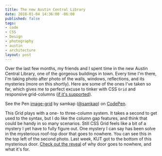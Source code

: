 ```yaml
---
title: The new Austin Central Library
date: 2018-01-04 14:36:00 -06:00
published: false
tags:
- code
- CSS
- Design
- photography
- austin
- architecture
layout: post
---
```


Over the last few months, my friends and I spent time in the new Austin Central Library, one of the gorgeous buildings in town. Every time I'm there, I'm taking photo after photo of the walls, windows, reflections, and its mysteries (more on this shortly). Here are some of the ones I've taken so far, which gives me to perfect excuse to tinker with CSS `Grid` and responsive grid-columns ([if it's supported](https://caniuse.com/#search=grid)).
<p data-height="700" data-theme-id="light" data-slug-hash="BJmaor" data-default-tab="result" data-user="samkap" data-embed-version="2" data-pen-title="image-grid" class="codepen">See the Pen <a href="https://codepen.io/samkap/pen/BJmaor/">image-grid</a> by samkap (<a href="https://codepen.io/samkap">@samkap</a>) on <a href="https://codepen.io">CodePen</a>.</p>
<script async src="https://production-assets.codepen.io/assets/embed/ei.js"></script>

This Grid plays with a one- to three-column system. It takes a second to get used to the syntax, but I do like the column gap features, and think that could be handy in so many scenarios. Still CSS Grid feels like a bit of a mystery I yet have to fully figure out. One mystery I can say has been solve in the mysterious roof-top door that goes to nowhere. You can see this in the top left of the second photo. Last week, KUT got to the bottom of this mysterious door. [Check out the reveal](http://kut.org/post/whats-deal-doors-nowhere-new-austin-central-library) of why door goes to nowhere, and what it's for.
